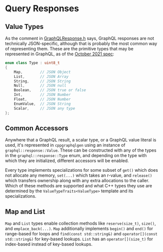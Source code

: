 # Query Responses

## Value Types

As the comment in
[GraphQLResponse.h](../include/graphqlservice/GraphQLResponse.h) says, GraphQL
responses are not technically JSON-specific, although that is probably the most
common way of representing them. These are the primitive types that may be
represented in GraphQL, as of the
[October 2021 spec](https://spec.graphql.org/October2021/#sec-Serialization-Format):

```c++
enum class Type : uint8_t
{
	Map,		// JSON Object
	List,		// JSON Array
	String,		// JSON String
	Null,		// JSON null
	Boolean,	// JSON true or false
	Int,		// JSON Number
	Float,		// JSON Number
	EnumValue,	// JSON String
	Scalar,		// JSON any type
};
```

## Common Accessors

Anywhere that a GraphQL result, a scalar type, or a GraphQL value literal is
used, it's represented in `cppgraphqlgen` using an instance of
`graphql::response::Value`. These can be constructed with any of the types in
the `graphql::response::Type` enum, and depending on the type with which they
are initialized, different accessors will be enabled.

Every type implements specializations for some subset of `get()` which does
not allocate any memory, `set(...)` which takes an r-value, and `release()`
which transfers ownership along with any extra allocations to the caller.
Which of these methods are supported and what C++ types they use are
determined by the `ValueTypeTraits<ValueType>` template and its
specializations.

## Map and List

`Map` and `List` types enable collection methods like `reserve(size_t)`,
`size()`, and `emplace_back(...)`. `Map` additionally implements `begin()`
and `end()` for range-based for loops and `find(const std::string&)` and
`operator[](const std::string&)` for key-based lookups. `List` has an
`operator[](size_t)` for index-based instead of key-based lookups.